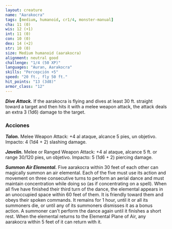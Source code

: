```yaml
---
layout: creature
name: "Aarakocra"
tags: [medium, humanoid, cr1/4, monster-manual]
cha: 11 (0)
wis: 12 (+1)
int: 11 (0)
con: 10 (0)
dex: 14 (+2)
str: 10 (0)
size: Medium humanoid (aarakocra)
alignment: neutral good
challenge: "1/4 (50 XP)"
languages: "Auran, Aarakocra"
skills: "Percepción +5"
speed: "20 ft., fly 50 ft."
hit_points: "13 (3d8)"
armor_class: "12"
---
```


***Dive Attack.*** If the aarakocra is flying and dives at least 30 ft. straight toward a target and then hits it with a melee weapon attack, the attack deals an extra 3 (1d6) damage to the target.

### Acciones

***Talon.*** Melee Weapon Attack: +4 al ataque, alcance 5 pies, un objetivo. Impacto: 4 (1d4 + 2) slashing damage.

***Javelin.*** Melee or Ranged Weapon Attack: +4 al ataque, alcance 5 ft. or range 30/120 pies, un objetivo. Impacto: 5 (1d6 + 2) piercing damage.

***Summon Air Elemental.*** Five aarakocra within 30 feet of each other can magically summon an air elemental. Each of the five must use its action and movement on three consecutive turns to perform an aerial dance and must maintain concentration while doing so (as if concentrating on a spell). When all five have finished their third turn of the dance, the elemental appears in an unoccupied space within 60 feet of them. It is friendly toward them and obeys their spoken commands. It remains for 1 hour, until it or all its summoners die, or until any of its summoners dismisses it as a bonus action. A summoner can't perform the dance again until it finishes a short rest. When the elemental returns to the Elemental Plane of Air, any aarakocra within 5 feet of it can return with it.
